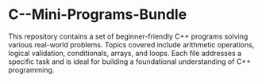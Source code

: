# C--Mini-Programs-Bundle
This repository contains a set of beginner-friendly C++ programs solving various real-world problems. Topics covered include arithmetic operations, logical validation, conditionals, arrays, and loops. Each file addresses a specific task and is ideal for building a foundational understanding of C++ programming.
